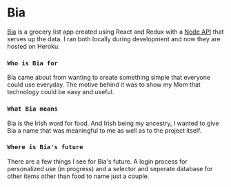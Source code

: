# Bia

[Bia](https://bia-grocery-app.herokuapp.com/) is a grocery list app created using React and Redux with a [Node API](https://github.com/oconnorir/bia-api-2) that serves up the data. I ran both locally during development and now they are hosted on Heroku.

### `Who is Bia for`

Bia came about from wanting to create something simple that everyone could use everyday. The motive behind it was to show my Mom that technology could be easy and useful.

### `What Bia means`

Bia is the Irish word for food. And Irish being my ancestry, I wanted to give Bia a name that was meaningful to me as well as to the project itself.

### `Where is Bia's future`

There are a few things I see for Bia's future. A login process for personalized use (in progress) and a selector and seperate database for other items other than food to name just a couple.
